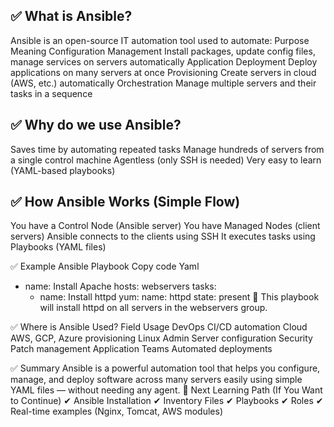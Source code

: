 ## ✅ What is Ansible?

Ansible is an open-source IT automation tool used to automate:
Purpose
Meaning
Configuration Management
Install packages, update config files, manage services on servers automatically
Application Deployment
Deploy applications on many servers at once
Provisioning
Create servers in cloud (AWS, etc.) automatically
Orchestration
Manage multiple servers and their tasks in a sequence

## ✅ Why do we use Ansible?
Saves time by automating repeated tasks
Manage hundreds of servers from a single control machine
Agentless (only SSH is needed)
Very easy to learn (YAML-based playbooks)

## ✅ How Ansible Works (Simple Flow)
You have a Control Node (Ansible server)
You have Managed Nodes (client servers)
Ansible connects to the clients using SSH
It executes tasks using Playbooks (YAML files)

✅ Example Ansible Playbook
Copy code
Yaml
- name: Install Apache
  hosts: webservers
  tasks:
    - name: Install httpd
      yum:
        name: httpd
        state: present
📌 This playbook will install httpd on all servers in the webservers group.

✅ Where is Ansible Used?
Field
Usage
DevOps
CI/CD automation
Cloud
AWS, GCP, Azure provisioning
Linux Admin
Server configuration
Security
Patch management
Application Teams
Automated deployments

✅ Summary
Ansible is a powerful automation tool that helps you configure, manage, and deploy software across many servers easily using simple YAML files — without needing any agent.
📌 Next Learning Path (If You Want to Continue)
✔ Ansible Installation
✔ Inventory Files
✔ Playbooks
✔ Roles
✔ Real-time examples (Nginx, Tomcat, AWS modules)

